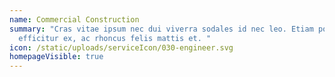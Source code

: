 ```yaml
---
name: Commercial Construction
summary: "Cras vitae ipsum nec dui viverra sodales id nec leo. Etiam porta
  efficitur ex, ac rhoncus felis mattis et. "
icon: /static/uploads/serviceIcon/030-engineer.svg
homepageVisible: true
---
```

